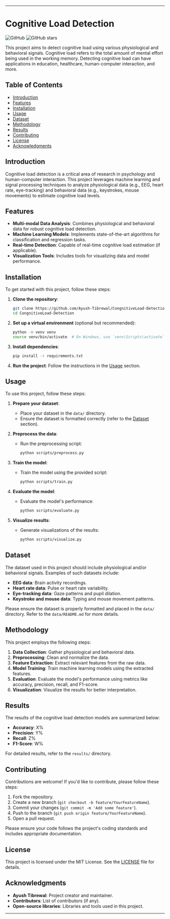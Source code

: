 
---

# Cognitive Load Detection

![GitHub](https://img.shields.io/github/license/Ayush-Tibrewal/CongnitiveLoad-Detection?style=flat-square)
![GitHub stars](https://img.shields.io/github/stars/Ayush-Tibrewal/CongnitiveLoad-Detection?style=social)

This project aims to detect cognitive load using various physiological and behavioral signals. Cognitive load refers to the total amount of mental effort being used in the working memory. Detecting cognitive load can have applications in education, healthcare, human-computer interaction, and more.

## Table of Contents

- [Introduction](#introduction)
- [Features](#features)
- [Installation](#installation)
- [Usage](#usage)
- [Dataset](#dataset)
- [Methodology](#methodology)
- [Results](#results)
- [Contributing](#contributing)
- [License](#license)
- [Acknowledgments](#acknowledgments)

## Introduction

Cognitive load detection is a critical area of research in psychology and human-computer interaction. This project leverages machine learning and signal processing techniques to analyze physiological data (e.g., EEG, heart rate, eye-tracking) and behavioral data (e.g., keystrokes, mouse movements) to estimate cognitive load levels.

## Features

- **Multi-modal Data Analysis**: Combines physiological and behavioral data for robust cognitive load detection.
- **Machine Learning Models**: Implements state-of-the-art algorithms for classification and regression tasks.
- **Real-time Detection**: Capable of real-time cognitive load estimation (if applicable).
- **Visualization Tools**: Includes tools for visualizing data and model performance.

## Installation

To get started with this project, follow these steps:

1. **Clone the repository**:
   ```bash
   git clone https://github.com/Ayush-Tibrewal/CongnitiveLoad-Detection.git
   cd CongnitiveLoad-Detection
   ```

2. **Set up a virtual environment** (optional but recommended):
   ```bash
   python -m venv venv
   source venv/bin/activate  # On Windows, use `venv\Scripts\activate`
   ```

3. **Install dependencies**:
   ```bash
   pip install -r requirements.txt
   ```

4. **Run the project**:
   Follow the instructions in the [Usage](#usage) section.

## Usage

To use this project, follow these steps:

1. **Prepare your dataset**:
   - Place your dataset in the `data/` directory.
   - Ensure the dataset is formatted correctly (refer to the [Dataset](#dataset) section).

2. **Preprocess the data**:
   - Run the preprocessing script:
     ```bash
     python scripts/preprocess.py
     ```

3. **Train the model**:
   - Train the model using the provided script:
     ```bash
     python scripts/train.py
     ```

4. **Evaluate the model**:
   - Evaluate the model's performance:
     ```bash
     python scripts/evaluate.py
     ```

5. **Visualize results**:
   - Generate visualizations of the results:
     ```bash
     python scripts/visualize.py
     ```

## Dataset

The dataset used in this project should include physiological and/or behavioral signals. Examples of such datasets include:

- **EEG data**: Brain activity recordings.
- **Heart rate data**: Pulse or heart rate variability.
- **Eye-tracking data**: Gaze patterns and pupil dilation.
- **Keystroke and mouse data**: Typing and mouse movement patterns.

Please ensure the dataset is properly formatted and placed in the `data/` directory. Refer to the `data/README.md` for more details.

## Methodology

This project employs the following steps:

1. **Data Collection**: Gather physiological and behavioral data.
2. **Preprocessing**: Clean and normalize the data.
3. **Feature Extraction**: Extract relevant features from the raw data.
4. **Model Training**: Train machine learning models using the extracted features.
5. **Evaluation**: Evaluate the model's performance using metrics like accuracy, precision, recall, and F1-score.
6. **Visualization**: Visualize the results for better interpretation.

## Results

The results of the cognitive load detection models are summarized below:

- **Accuracy**: X%
- **Precision**: Y%
- **Recall**: Z%
- **F1-Score**: W%

For detailed results, refer to the `results/` directory.

## Contributing

Contributions are welcome! If you'd like to contribute, please follow these steps:

1. Fork the repository.
2. Create a new branch (`git checkout -b feature/YourFeatureName`).
3. Commit your changes (`git commit -m 'Add some feature'`).
4. Push to the branch (`git push origin feature/YourFeatureName`).
5. Open a pull request.

Please ensure your code follows the project's coding standards and includes appropriate documentation.

## License

This project is licensed under the MIT License. See the [LICENSE](LICENSE) file for details.

## Acknowledgments

- **Ayush Tibrewal**: Project creator and maintainer.
- **Contributors**: List of contributors (if any).
- **Open-source libraries**: Libraries and tools used in this project.

---

